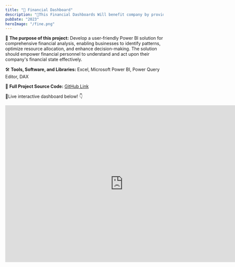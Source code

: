 ```yaml
---
title: "💸 Financial Dashboard"
description: "🚀This Financial Dashboards Will benefit company by providing easy-to-use visualizations to monitor and evaluate essential financial KPIs in real-time. They enable informed decision-making, improve transparency, and optimize financial performance, leading to better business outcomes."
pubDate: "2023"
heroImage: "/fine.png"
---
```


🎯 **The purpose of this project:** 
Develop a user-friendly Power BI solution for comprehensive financial analysis, enabling businesses to identify patterns, optimize resource allocation, and enhance decision-making. The solution should empower financial personnel to understand and act upon their company's financial state effectively.


🛠️ **Tools, Software, and Libraries:** 
Excel, Microsoft Power BI, Power Query Editor, DAX

📁 **Full Project Source Code:**   [GitHub Link](https://github.com/kirannavale/Portfolio-Projects/tree/main/Financial%20Dashboard)


🔴Live interactive dashboard below! 👇

<iframe title="Finance Dashboard" width="750" height="500" src="https://app.powerbi.com/reportEmbed?reportId=20bca767-d1a2-4b59-95cd-29f67e102ffe&autoAuth=true&ctid=e29c16bb-42e4-407b-9d4e-0a5572b3fb3e" frameborder="0" allowFullScreen="true"></iframe>


